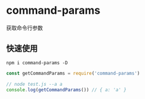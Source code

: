 # command-params
获取命令行参数
## 快速使用
```shell
npm i command-params -D
```
```js
const getCommandParams = require('command-params')

// node test.js --a a
console.log(getCommandParams()) // { a: 'a' }
```
